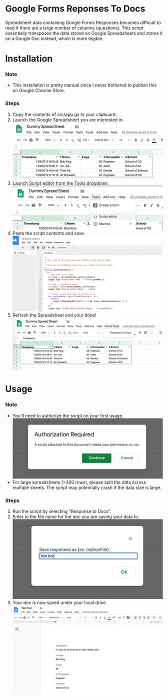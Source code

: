 Google Forms Reponses To Docs
================================

Spreadsheet data containing Google Forms Responses becomes difficult to read if there are a large number of columns (questions).
This script essentially transposes the data stored on Google Spreadsheets and stores it on a Google Doc instead, which is more legible.


Installation
===================================
### Note

* This installation is pretty manual since I never bothered to publish this on Google Chrome Store. 

### Steps
1. Copy the contents of src/app.gs to your clipboard.
2. Launch the Google Spreadsheet you are interested in.
![Spreadsheet](img/install/spreadsheet.png)
3. Launch Script editor from the Tools dropdown.
![Script Editor](img/install/scripteditor.png)
4. Paste the script contents and save.
![Copy Script](img/install/copyscript.png)
5. Refresh the Spreadsheet and your done!
![Refresh](img/install/refresh.png)

Usage
=====================================
### Note 

* You'll need to authorize the script on your first usage.
![Auth](img/usage/auth.png)
* For large spreadsheets (>300 rows), please split the data across multiple sheets. The script may potentially crash if the data size is large.
### Steps

1. Run the script by selecting "Response to Docs".
2. Enter to the file name for the doc you are saving your data to.
![Save Doc](img/usage/savedoc.png)
3. Your doc is now saved under your local drive. 
![doc](img/usage/doc.png)


